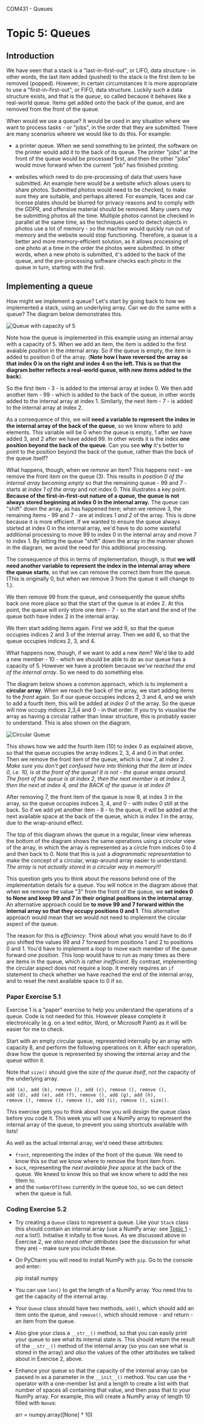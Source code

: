  COM431 - Queues 

Topic 5: Queues
===============

Introduction
------------

We have seen that a stack is a "last-in-first-out", or LIFO, data structure - in other words, the last item added (pushed) to the stack is the first item to be removed (popped). However, in certain circumstances it is more appropriate to use a "first-in-first-out", or FIFO, data structure. Luckily such a data structure exists, and that is the _queue_, so called because it behaves like a real-world queue. Items get added onto the back of the queue, and are removed from the front of the queue.

When would we use a queue? It would be used in any situation where we want to process tasks - or "jobs", in the order that they are submitted. There are many scenarios wheere we would like to do this. For example:

*   a printer queue. When we send something to be printed, the software on the printer would add it to the back of its queue. The printer "jobs" at the front of the queue would be processed first, and then the other "jobs" would move forward when the current "job" has finished printing.
    
*   websites which need to do pre-processing of data that users have submitted. An example here would be a website which allows users to share photos. Submitted photos would need to be checked, to make sure they are suitable, and perhaps altered. For example, faces and car license plates should be blurred for privacy reasons and to comply with the GDPR, and offensive material should be removed. Many users may be submitting photos all the time. Multiple photos cannot be checked in parallel at the same time, as the techniques used to detect objects in photos use a lot of memory - so the machine would quickly run out of memory and the website would stop functioning. Therefore, a queue is a better and more memory-efficient solution, as it allows processing of one photo at a time in the order the photos were submitted. In other words, when a new photo is submitted, it's added to the back of the queue, and the pre-processing software checks each photo in the queue in turn, starting with the first.
    

Implementing a queue
--------------------

How might we implement a queue? Let's start by going back to how we implemented a stack, using an underlying array. Can we do the same with a queue? The diagram below demonstrates this.

![Queue with capacity of 5](../images/queues.png)

Note how the queue is implemented in this example using an internal array with a capacity of 5. When we add an item, the item is added to the first avaiable position in the internal array. So if the queue is empty, the item is added to position 0 of the array. (**Note how I have reversed the array so that index 0 is on the right and index 4 on the left. This is so that the diagram better reflects a real-world queue, with new items added to the back**).

So the first item - 3 - is added to the internal array at index 0. We then add another item - 99 - which is added to the back of the queue, in other words added to the internal array at index 1. Similarly, the next item - 7 - is added to the internal array at index 2.

As a consequence of this, we will **need a variable to represent the index in the internal array of the back of the queue**, so we know where to add elements. This variable will be 0 when the queue is empty, 1 after we have added 3, and 2 after we have added 99. In other words it is the index **one position beyond the back of the queue**. Can you see **why** it's better to point to the position beyond the back of the queue, rather than the back of the queue itself?

What happens, though, when we _remove_ an item? This happens next - we remove the front item on the queue (3). This results in _position 0 of the internal array becoming empty_ so that the remaining queue - 99 and 7 - starts at _index 1 of the array_ and not index 0. This illustrates a key point. **Because of the first-in-first-out nature of a queue, the queue is not always stored beginning at index 0 in the internal array.** The queue can "shift" down the array, as has happened here; when we remove 3, the remaining items - 99 and 7 - are at indices _1 and 2_ of the array. This is done because it is more efficient. If we wanted to ensure the queue always started at index 0 in the internal array, we'd have to do some wasteful additional processing to move 99 to index 0 in the internal array and move 7 to index 1. By letting the queue "shift" down the array in the manner shown in the diagram, we avoid the need for this additional processing.

The consequence of this in terms of implementation, though, is that **we will need another variable to represent the index in the internal array where the queue starts**, so that we can remove the correct item from the queue. (This is originally 0, but when we remove 3 from the queue it will change to 1.).

We then remove 99 from the queue, and consequently the queue shifts back one more place so that the start of the queue is at index 2. At this point, the queue will only store one item - 7 - so the start and the end of the queue both have index 2 in the internal array.

We then start adding items again. First we add 9, so that the queue occupies indices 2 and 3 of the internal array. Then we add 6, so that the queue occupies indices 2, 3, and 4.

What happens now, though, if we want to add a new item? We'd like to add a new member - 10 - which we should be able to do as our queue has a capacity of 5. However we have a problem because _we've reached the end of the internal array_. So we need to do something else.

The diagram below shows a common approach, which is to implement a **circular array**. When we reach the back of the array, we start adding items to the _front_ again. So if our queue occupies indices 2, 3 and 4, and we wish to add a fourth item, this will be added at _index 0_ of the array. So the queue will now occupy indices 2,3,4 and 0 - in that order. If you try to visualise the array as having a circular rather than linear structure, this is probably easier to understand. This is also shown on the diagram.

![Circular Queue](../images/queues2.png)

This shows how we add the fourth item (10) to index 0 as explained above, so that the queue occupies the array indices 2, 3, 4 and 0 in that order. Then we remove the front item of the queue, which is now 7, at index 2. _Make sure you don't get confused here into thinking that the item at index 0, i.e. 10, is at the front of the queue! It is not - the queue wraps around. The front of the queue is at index 2, then the next member is at index 3, then the next at index 4, and the BACK of the queue is at index 0_!

After removing 7, the front item of the queue is now 9, at index 3 in the array, so the queue occupies indices 3, 4, and 0 - with index 0 still at the back. So if we add yet another item - 8 - to the queue, it will be added at the next available space at the back of the queue, which is _index 1_ in the array, due to the wrap-around effect.

The top of this diagram shows the queue in a regular, linear view whereas the bottom of the diagram shows the same operations using a _circular_ view of the array, in which the array is represented as a circle from indices 0 to 4 and then back to 0. Note that this is just a _diagrammatic representation_ to make the concept of a circular, wrap-around array easier to understand. _The array is not actually stored in a circular way in memory!!!_

This question gets you to think about the reasons behind one of the implementation details for a queue. You will notice in the diagram above that when we remove the value "3" from the front of the queue, we **set index 0 to None and keep 99 and 7 in their original positions in the internal array**. An alternative approach could be **to move 99 and 7 forward within the internal array so that they occupy positions 0 and 1**. This alternative approach would mean that we would not need to implement the circular aspect of the queue.

The reason for this is _efficiency_. Think about what you would have to do if you shifted the values 99 and 7 forward from positions 1 and 2 to positions 0 and 1. You'd have to implement a _loop_ to move each member of the queue forward one position. This loop would have to run as many times as there are items in the queue, which is rather _inefficient_. By contrast, implementing the circular aspect does not require a loop. It merely requires an `if` statement to check whether we have reached the end of the internal array, and to reset the next available space to 0 if so.

### Paper Exercise 5.1

Exercise 1 is a "paper" exercise to help you understand the operations of a queue. Code is not needed for this. However please complete it electronically (e.g. on a text editor, Word, or Microsoft Paint) as it will be easier for me to check.

Start with an empty circular queue, represented internally by an array with capacity 8, and perform the following operations on it. After each operation, draw how the queue is represented by showing the internal array and the queue within it.

Note that `size()` should give the _size of the queue itself_, not the capacity of the underlying array.

    add (a), add (b), remove (), add (c), remove (), remove (), 
    add (d), add (e), add (f), remove (), add (g), add (h), 
    remove (), remove (), remove (), add (i), remove (), size().
    

This exercise gets you to think about how you will design the queue class before you code it. This week you will use a NumPy array to represent the internal array of the queue, to prevent you using shortcuts available with lists!

As well as the actual internal array, we'd need these attributes:

*   `front`, representing the index of the front of the queue. We need to know this so that we know where to remove the front item from.
*   `back`, representing the _next available free space_ at the back of the queue. We kneed to know this so that we know where to add the nex titem to.
*   and the `numberOfItems` currently in the queue too, so we can detect when the queue is full.

### Coding Exercise 5.2

*   Try creating a `Queue` class to represent a queue. Like your `Stack` class this should contain an internal array (use a NumPy array: see [Topic 1](/?module=DSA&topic=1) - _not_ a list!). Initialise it initally to five `None`s. As we discussed above in Exercise 2, _we also need other attributes_ (see the discussion for what they are) - make sure you include these.
*   On PyCharm you will need to install NumPy with `pip`. Go to the console and enter:
    
    pip install numpy
    
*   You can use `len()` to get the length of a NumPy array. You need this to get the capacity of the internal array.
*   Your `Queue` class should have two methods, `add()`, which should add an item onto the queue, and `remove()`, which should remove - and return - an item from the queue.
*   Also give your class a `__str__()` method, so that you can easily print your queue to see what its internal state is. This should return the result of the `__str__()` method of the internal array (so you can see what is stored in the array) and _also_ the values of the other attributes we talked about in Exercise 2, above.
*   Enhance your queue so that the capacity of the internal array can be passed in as a parameter in the `__init__()` method. You can use the `*` operator with a one-member list and a length to create a list with that number of spaces all containing that value, and then pass that to your NumPy array. For example, this will create a NumPy array of length 10 filled with `None`s:
    
    arr = numpy.array(\[None\] \* 10)
